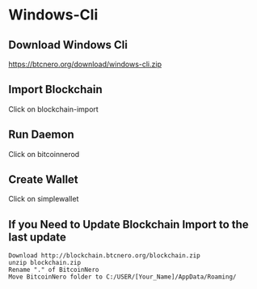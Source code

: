 # Windows-Cli

## Download Windows Cli

https://btcnero.org/download/windows-cli.zip

## Import Blockchain
Click on blockchain-import

## Run Daemon
Click on bitcoinnerod

## Create Wallet
Click on simplewallet

## If you Need to Update Blockchain Import to the last update 
```
Download http://blockchain.btcnero.org/blockchain.zip
unzip blockchain.zip
Rename "." of BitcoinNero 
Move BitcoinNero folder to C:/USER/[Your_Name]/AppData/Roaming/
```
